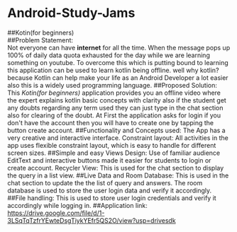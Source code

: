 # Android-Study-Jams
##Kotin(for beginners)<br/>
##Problem Statement:<br/>
Not everyone can have **internet** for all the time. When the message pops up 100% of daily data quota exhausted for the day while we are learning something on youtube. To overcome this which is putting bound to learning this application can be used to learn kotlin being offline. well why kotlin? because Kotlin can help make your life as an Android Developer a lot easier also this is a widely used programming language.
##Proposed Solution:
This *Kotin(for beginners)* application provides you an offline video where the expert explains kotlin basic concepts with clarity also if the student get any doubts regarding any term used they can just type in the chat section also for clearing of the doubt. At First the application asks for login if you don't have the account then you will have to create one by tapping the button create account.
##Functionality and Concepts used:
The App has a very creative and interactive interface.
Constraint layout: All activities in the app uses flexible constraint layout, which is easy to handle for different screen sizes.
##Simple and easy Views Design:
Use of familiar audience EditText and interactive buttons made it easier for students to login or create account.
Recycler View: This is used for the chat section to display the query in a list view.
##Live Data and Room Database:
This is used in the chat section to update the the list of query and answers. The room database is used to store the user login data and verify it accordingly.
##File handling:
This is used to store user login credentials and verify it accordingly while logging in.
##Application link:
https://drive.google.com/file/d/1-3LSqTqTzfrYEwteDsgTiykYEfr5QS2O/view?usp=drivesdk
